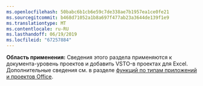 ```yaml
---
ms.openlocfilehash: 50babc6b1cb6e59c7de338ae7b1957ea1ce0fe21
ms.sourcegitcommit: b468d71052a1b8a697f477ab23a3644de139f1e9
ms.translationtype: MT
ms.contentlocale: ru-RU
ms.lasthandoff: 06/19/2019
ms.locfileid: "67257884"
---
```

  **Область применения:** Сведения этого раздела применяются к документа\-уровень проектов и добавить VSTO\-в проектах для Excel. Дополнительные сведения см. в разделе [функций по типам приложений и проектов Office](../../vsto/features-available-by-office-application-and-project-type.md).
